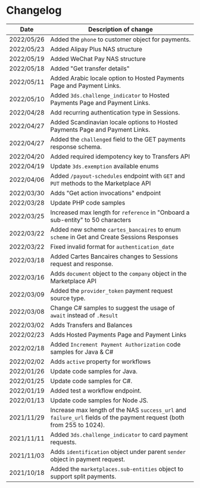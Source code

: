 # Changelog

| Date       | Description of change                                                                                          |
|------------|----------------------------------------------------------------------------------------------------------------|
| 2022/05/26 | Added the `phone` to customer object for payments.                                                             |
| 2022/05/23 | Added Alipay Plus NAS structure                                                                                |
| 2022/05/19 | Added WeChat Pay NAS structure                                                                                 |
| 2022/05/18 | Added "Get transfer details"                                                                                   |
| 2022/05/11 | Added Arabic locale option to Hosted Payments Page and Payment Links.                                          |
| 2022/05/10 | Added `3ds.challenge_indicator` to Hosted Payments Page and Payment Links.                                     |
| 2022/04/28 | Add recurring authentication type in Sessions.                                                                 |
| 2022/04/27 | Added Scandinavian locale options to Hosted Payments Page and Payment Links.                                   |
| 2022/04/27 | Added the `challenged` field to the GET payments response schema.                                              |
| 2022/04/20 | Added required idempotency key to Transfers API                                                                |
| 2022/04/19 | Update `3ds.exemption` available enums                                                                         |
| 2022/04/06 | Added `/payout-schedules` endpoint with `GET` and `PUT` methods to the Marketplace API                         |
| 2022/03/30 | Adds "Get action invocations" endpoint                                                                         |
| 2022/03/28 | Update PHP code samples                                                                                        |
| 2022/03/25 | Increased max length for `reference` in "Onboard a sub-entity" to 50 characters                                |
| 2022/03/22 | Added new scheme `cartes_bancaires` to enum `scheme` in Get and Create Sessions Responses                      |
| 2022/03/22 | Fixed invalid format for `authentication_date`                                                                 |
| 2022/03/18 | Added Cartes Bancaires changes to Sessions request and response.                                               |
| 2022/03/16 | Adds `document` object to the `company` object in the Marketplace API                                          |
| 2022/03/09 | Added the `provider_token` payment request source type.                                                        |
| 2022/03/08 | Change C# samples to suggest the usage of `await` instead of `.Result`                                         |
| 2022/03/02 | Adds Transfers and Balances                                                                                    |
| 2022/02/23 | Adds Hosted Payments Page and Payment Links                                                                    |
| 2022/02/18 | Added `Increment Payment Authorization` code samples for Java & C#                                             |
| 2022/02/02 | Adds `active` property for workflows                                                                           |
| 2022/01/26 | Update code samples for Java.                                                                                  |
| 2022/01/25 | Update code samples for C#.                                                                                    |
| 2022/01/19 | Added test a workflow endpoint.                                                                                |
| 2022/01/13 | Update code samples for Node JS.                                                                               |
| 2021/11/29 | Increase max length of the NAS `success_url` and `failure_url` fields of the payment request (both from 255 to 1024). |
| 2021/11/11 | Added `3ds.challenge_indicator` to card payment requests.                                                      |
| 2021/11/03 | Adds `identification` object under parent `sender` object in payment request.                                  |
| 2021/10/18 | Added the `marketplaces.sub-entities` object to support split payments.                                        |
